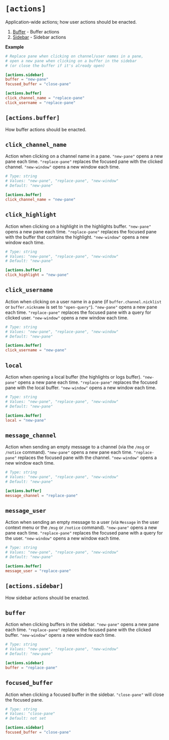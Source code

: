 # `[actions]`

Application-wide actions;  how user actions should be enacted.

1. [Buffer](#actionsbuffer) - Buffer actions
2. [Sidebar](#actionssidebar) - Sidebar actions

**Example**

```toml
# Replace pane when clicking on channel/user names in a pane,
# open a new pane when clicking on a buffer in the sidebar
# (or close the buffer if it's already open)

[actions.sidebar]
buffer = "new-pane"
focused_buffer = "close-pane"

[actions.buffer]
click_channel_name = "replace-pane"
click_username = "replace-pane"
```

## `[actions.buffer]`

How buffer actions should be enacted.

## `click_channel_name`

Action when clicking on a channel name in a pane. `"new-pane"` opens a new pane each time. `"replace-pane"` replaces the focused pane with the clicked channel. `"new-window"` opens a new window each time.

```toml
# Type: string
# Values: "new-pane", "replace-pane", "new-window"
# Default: "new-pane"

[actions.buffer]
click_channel_name = "new-pane"
```

## `click_highlight`

Action when clicking on a highlight in the highlights buffer. `"new-pane"` opens a new pane each time. `"replace-pane"` replaces the focused pane with the buffer that contains the highlight. `"new-window"` opens a new window each time.

```toml
# Type: string
# Values: "new-pane", "replace-pane", "new-window"
# Default: "new-pane"

[actions.buffer]
click_highlight = "new-pane"
```

## `click_username`

Action when clicking on a user name in a pane (if `buffer.channel.nicklist` or `buffer.nickname` is set to `"open-query"`). `"new-pane"` opens a new pane each time. `"replace-pane"` replaces the focused pane with a query for clicked user. `"new-window"` opens a new window each time.

```toml
# Type: string
# Values: "new-pane", "replace-pane", "new-window"
# Default: "new-pane"

[actions.buffer]
click_username = "new-pane"
```

## `local`

Action when opening a local buffer (the highlights or logs buffer). `"new-pane"` opens a new pane each time. `"replace-pane"` replaces the focused pane with the local buffer. `"new-window"` opens a new window each time.

```toml
# Type: string
# Values: "new-pane", "replace-pane", "new-window"
# Default: "new-pane"

[actions.buffer]
local = "new-pane"
```

## `message_channel`

Action when sending an empty message to a channel (via the `/msg` or `/notice` command). `"new-pane"` opens a new pane each time. `"replace-pane"` replaces the focused pane with the channel. `"new-window"` opens a new window each time.

```toml
# Type: string
# Values: "new-pane", "replace-pane", "new-window"
# Default: "new-pane"

[actions.buffer]
message_channel = "replace-pane"
```

## `message_user`

Action when sending an empty message to a user (via `Message` in the user context menu or the `/msg` or `/notice` command). `"new-pane"` opens a new pane each time. `"replace-pane"` replaces the focused pane with a query for the user. `"new-window"` opens a new window each time.

```toml
# Type: string
# Values: "new-pane", "replace-pane", "new-window"
# Default: "new-pane"

[actions.buffer]
message_user = "replace-pane"
```

## `[actions.sidebar]`

How sidebar actions should be enacted.

## `buffer`

Action when clicking buffers in the sidebar. `"new-pane"` opens a new pane each time. `"replace-pane"` replaces the focused pane with the clicked buffer. `"new-window"` opens a new window each time.

```toml
# Type: string
# Values: "new-pane", "replace-pane", "new-window"
# Default: "new-pane"

[actions.sidebar]
buffer = "replace-pane"
```

## `focused_buffer`

Action when clicking a focused buffer in the sidebar. `"close-pane"` will close the focused pane.

```toml
# Type: string
# Values: "close-pane"
# Default: not set

[actions.sidebar]
focused_buffer = "close-pane"
```
